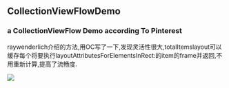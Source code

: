 ## CollectionViewFlowDemo

### a CollectionViewFlow Demo according To Pinterest

raywenderlich介绍的方法,用OC写了一下,发现灵活性很大,totalItemslayout可以缓存每个将要执行layoutAttributesForElementsInRect:的item的frame并返回,不用重新计算,提高了流畅度.

![](https://koenig-media.raywenderlich.com/uploads/2015/05/layout-lifecycle-667x500.png)

